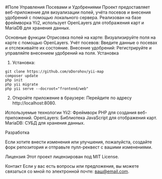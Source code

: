 #Поле Управления Посевами и Удобрениями
Проект предоставляет веб-приложение для визуализации полей, учёта посевов и внесения удобрений с помощью локального сервера. Реализован на базе фреймворка Yii2, использует OpenLayers для отображения карт и MariaDB для хранения данных.

Основные функции
Отрисовка полей на карте: Визуализируйте поля на карте с помощью OpenLayers.
Учёт посевов: Введите данные о посевах и отслеживайте их состояние.
Внесение удобрений: Регистрируйте и управляйте внесением удобрений на поля.
Установка


1. Установка:
```
git clone https://github.com/oDorohov/yii-map
composer update
php init
php yii migrate
php yii serve --docroot="frontend/web"
```


2. Откройте приложение в браузере:
Перейдите по адресу http://localhost:8080.

Используемые технологии
Yii2: Фреймворк PHP для создания веб-приложений.
OpenLayers: Библиотека JavaScript для отображения карт.
MariaDB: СУБД для хранения данных.

Разработка

Если хотите внести изменения или улучшения, пожалуйста, создайте форк репозитория и отправьте пулл-реквест с вашими изменениями.

Лицензия
Этот проект лицензирован под MIT License.

Контакт
Если у вас есть вопросы или предложения, вы можете связаться со мной по электронной почте: ваш@email.com.